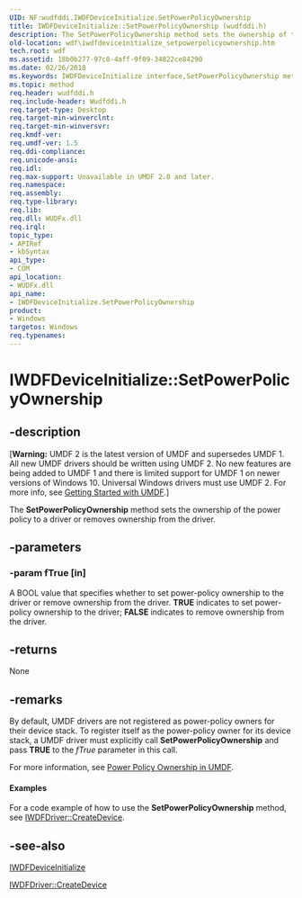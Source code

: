 ```yaml
---
UID: NF:wudfddi.IWDFDeviceInitialize.SetPowerPolicyOwnership
title: IWDFDeviceInitialize::SetPowerPolicyOwnership (wudfddi.h)
description: The SetPowerPolicyOwnership method sets the ownership of the power policy to a driver or removes ownership from the driver.
old-location: wdf\iwdfdeviceinitialize_setpowerpolicyownership.htm
tech.root: wdf
ms.assetid: 18b0b277-97c8-4aff-9f09-34822ce84290
ms.date: 02/26/2018
ms.keywords: IWDFDeviceInitialize interface,SetPowerPolicyOwnership method, IWDFDeviceInitialize.SetPowerPolicyOwnership, IWDFDeviceInitialize::SetPowerPolicyOwnership, SetPowerPolicyOwnership, SetPowerPolicyOwnership method, SetPowerPolicyOwnership method,IWDFDeviceInitialize interface, UMDFDeviceObjectRef_849680d0-e616-4862-9c59-50150f6c15f0.xml, umdf.iwdfdeviceinitialize_setpowerpolicyownership, wdf.iwdfdeviceinitialize_setpowerpolicyownership, wudfddi/IWDFDeviceInitialize::SetPowerPolicyOwnership
ms.topic: method
req.header: wudfddi.h
req.include-header: Wudfddi.h
req.target-type: Desktop
req.target-min-winverclnt: 
req.target-min-winversvr: 
req.kmdf-ver: 
req.umdf-ver: 1.5
req.ddi-compliance: 
req.unicode-ansi: 
req.idl: 
req.max-support: Unavailable in UMDF 2.0 and later.
req.namespace: 
req.assembly: 
req.type-library: 
req.lib: 
req.dll: WUDFx.dll
req.irql: 
topic_type:
- APIRef
- kbSyntax
api_type:
- COM
api_location:
- WUDFx.dll
api_name:
- IWDFDeviceInitialize.SetPowerPolicyOwnership
product:
- Windows
targetos: Windows
req.typenames: 
---
```


# IWDFDeviceInitialize::SetPowerPolicyOwnership


## -description


<p class="CCE_Message">[<b>Warning:</b> UMDF 2 is the latest version of UMDF and supersedes UMDF 1.  All new UMDF drivers should be written using UMDF 2.  No new features are being added to UMDF 1 and there is limited support for UMDF 1 on newer versions of Windows 10.  Universal Windows drivers must use UMDF 2.  For more info, see <a href="https://docs.microsoft.com/windows-hardware/drivers/wdf/getting-started-with-umdf-version-2">Getting Started with UMDF</a>.]

The <b>SetPowerPolicyOwnership</b> method sets the ownership of the power policy to a driver or removes ownership from the driver.


## -parameters




### -param fTrue [in]

A BOOL value that specifies whether to set power-policy ownership to the driver or remove ownership from the driver. <b>TRUE</b> indicates to set power-policy ownership to the driver; <b>FALSE</b> indicates to remove ownership from the driver.


## -returns



None




## -remarks



By default, UMDF drivers are not registered as power-policy owners for their device stack. To register itself as the power-policy owner for its device stack, a UMDF driver must explicitly call <b>SetPowerPolicyOwnership</b> and pass <b>TRUE</b> to the <i>fTrue</i> parameter in this call.

For more information, see <a href="https://docs.microsoft.com/windows-hardware/drivers/wdf/power-policy-ownership-in-umdf">Power Policy Ownership in UMDF</a>.


#### Examples

For a code example of how to use the <b>SetPowerPolicyOwnership</b> method, see <a href="https://docs.microsoft.com/windows-hardware/drivers/ddi/content/wudfddi/nf-wudfddi-iwdfdriver-createdevice">IWDFDriver::CreateDevice</a>.

<div class="code"></div>



## -see-also




<a href="https://docs.microsoft.com/windows-hardware/drivers/ddi/content/wudfddi/nn-wudfddi-iwdfdeviceinitialize">IWDFDeviceInitialize</a>



<a href="https://docs.microsoft.com/windows-hardware/drivers/ddi/content/wudfddi/nf-wudfddi-iwdfdriver-createdevice">IWDFDriver::CreateDevice</a>
 

 

